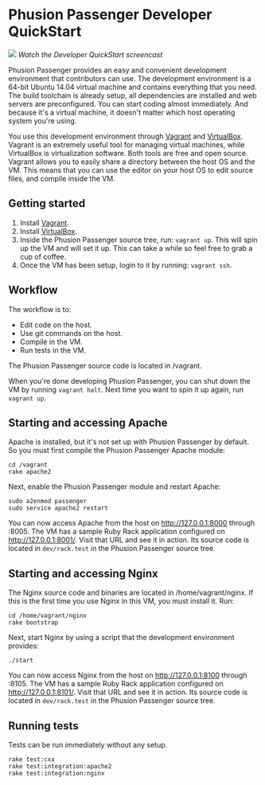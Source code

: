 # Phusion Passenger Developer QuickStart

<a href="https://vimeo.com/phusionnl/review/97427161/15cb4cc59a"><img src="http://blog.phusion.nl/wp-content/uploads/2014/06/passenger_developer_quickstart.png"></a>
_Watch the Developer QuickStart screencast_

Phusion Passenger provides an easy and convenient development environment that contributors can use. The development environment is a 64-bit Ubuntu 14.04 virtual machine and contains everything that you need. The build toolchain is already setup, all dependencies are installed and web servers are preconfigured. You can start coding almost immediately. And because it's a virtual machine, it doesn't matter which host operating system you're using.

You use this development environment through [Vagrant](http://www.vagrantup.com/) and [VirtualBox](https://www.virtualbox.org/). Vagrant is an extremely useful tool for managing virtual machines, while VirtualBox is virtualization software. Both tools are free and open source. Vagrant allows you to easily share a directory between the host OS and the VM. This means that you can use the editor on your host OS to edit source files, and compile inside the VM.

## Getting started

 1. Install [Vagrant](http://www.vagrantup.com/).
 2. Install [VirtualBox](http://www.virtualbox.org/).
 3. Inside the Phusion Passenger source tree, run: `vagrant up`. This will spin up the VM and will set it up. This can take a while so feel free to grab a cup of coffee.
 4. Once the VM has been setup, login to it by running: `vagrant ssh`.

## Workflow

The workflow is to:

 * Edit code on the host.
 * Use git commands on the host.
 * Compile in the VM.
 * Run tests in the VM.

The Phusion Passenger source code is located in /vagrant.

When you're done developing Phusion Passenger, you can shut down the VM by running `vagrant halt`. Next time you want to spin it up again, run `vagrant up`.

## Starting and accessing Apache

Apache is installed, but it's not set up with Phusion Passenger by default. So you must first compile the Phusion Passenger Apache module:

    cd /vagrant
    rake apache2

Next, enable the Phusion Passenger module and restart Apache:

    sudo a2enmod passenger
    sudo service apache2 restart

You can now access Apache from the host on http://127.0.0.1:8000 through :8005. The VM has a sample Ruby Rack application configured on http://127.0.0.1:8001/. Visit that URL and see it in action. Its source code is located in `dev/rack.test` in the Phusion Passenger source tree.

## Starting and accessing Nginx

The Nginx source code and binaries are located in /home/vagrant/nginx. If this is the first time you use Nginx in this VM, you must install it. Run:

    cd /home/vagrant/nginx
    rake bootstrap

Next, start Nginx by using a script that the development environment provides:

    ./start

You can now access Nginx from the host on http://127.0.0.1:8100 through :8105. The VM has a sample Ruby Rack application configured on http://127.0.0.1:8101/. Visit that URL and see it in action. Its source code is located in `dev/rack.test` in the Phusion Passenger source tree.

## Running tests

Tests can be run immediately without any setup.

    rake test:cxx
    rake test:integration:apache2
    rake test:integration:nginx
